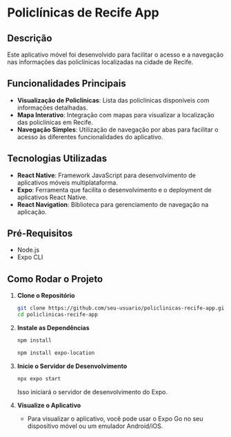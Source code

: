 # Policlínicas de Recife App

## Descrição
Este aplicativo móvel foi desenvolvido para facilitar o acesso e a navegação nas informações das policlínicas localizadas na cidade de Recife.

## Funcionalidades Principais
- **Visualização de Policlínicas**: Lista das policlínicas disponíveis com informações detalhadas.
- **Mapa Interativo**: Integração com mapas para visualizar a localização das policlínicas em Recife.
- **Navegação Simples**: Utilização de navegação por abas para facilitar o acesso às diferentes funcionalidades do aplicativo.

## Tecnologias Utilizadas
- **React Native**: Framework JavaScript para desenvolvimento de aplicativos móveis multiplataforma.
- **Expo**: Ferramenta que facilita o desenvolvimento e o deployment de aplicativos React Native.
- **React Navigation**: Biblioteca para gerenciamento de navegação na aplicação.

## Pré-Requisitos
- Node.js
- Expo CLI

## Como Rodar o Projeto
1. **Clone o Repositório**
   ```bash
   git clone https://github.com/seu-usuario/policlinicas-recife-app.git
   cd policlinicas-recife-app
   ```

2. **Instale as Dependências**
   ```bash
   npm install
   ```
   ```bash
   npm install expo-location
   ```
3. **Inicie o Servidor de Desenvolvimento**
   ```bash
   npx expo start
   ```
   Isso iniciará o servidor de desenvolvimento do Expo.

4. **Visualize o Aplicativo**
   - Para visualizar o aplicativo, você pode usar o Expo Go no seu dispositivo móvel ou um emulador Android/iOS.
